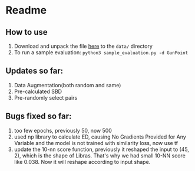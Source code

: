 # Readme

## How to use

1. Download and unpack the file [here](https://drive.google.com/file/d/13PwgJNBTnyT1IjbUxFqQlqq2VTGDVw8N/view?usp=sharing) to the `data/` directory
2. To run a sample evaluation: `python3 sample_evaluation.py -d GunPoint`


## Updates so far:

1. Data Augmentation(both random and same)
2. Pre-calculated SBD
3. Pre-randomly select pairs

## Bugs fixed so far:
1. too few epochs, previously 50, now 500
2. used np library to calculate ED, causing No Gradients Provided for Any Variable and the model is not trained with similarity loss, now use tf
3. update the 10-nn score function, previously it reshaped the input to (45, 2), which is the shape of Libras. That's why we had small 10-NN score like 0.038. Now it will reshape according to input shape.
